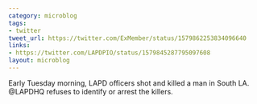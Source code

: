 ```yaml
---
category: microblog
tags:
- twitter
tweet_url: https://twitter.com/ExMember/status/1579862253834096640
links:
- https://twitter.com/LAPDPIO/status/1579845287795097608
layout: microblog
---
```

Early Tuesday morning, LAPD officers shot and killed a man in South LA. @LAPDHQ refuses to identify or arrest the killers.
